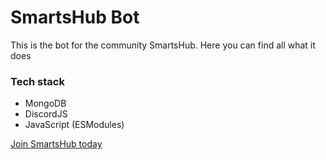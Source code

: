 # SmartsHub Bot
This is the bot for the community SmartsHub. Here you can find all what it does

### Tech stack
* MongoDB
* DiscordJS
* JavaScript (ESModules)

[Join SmartsHub today](https://discord.smartshub.dev)